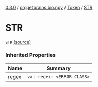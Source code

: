[0.3.0](../../index.md) / [org.jetbrains.bio.npy](../index.md) / [Token](index.md) / [STR](.)

# STR

`STR` [(source)](https://github.com/JetBrains-Research/npy/blob/0.3.0/src/main/kotlin/org/jetbrains/bio/npy/Support.kt#L72)

### Inherited Properties

| Name | Summary |
|---|---|
| [regex](regex.md) | `val regex: <ERROR CLASS>` |
